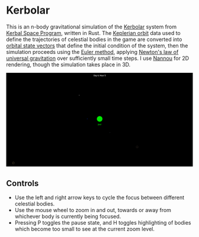 # Kerbolar

This is an n-body gravitational simulation of the [Kerbolar](https://wiki.kerbalspaceprogram.com/wiki/Kerbol) system from [Kerbal Space Program](https://www.kerbalspaceprogram.com/), written in Rust.
The [Keplerian orbit](https://en.wikipedia.org/wiki/Kepler_orbit) data used to define the trajectories of celestial bodies in the game are converted into [orbital state vectors](https://en.wikipedia.org/wiki/Orbital_state_vectors) that define the initial condition of the system, then the simulation proceeds using the [Euler method](https://en.wikipedia.org/wiki/Euler_method), applying [Newton's law of universal gravitation](https://en.wikipedia.org/wiki/Newton%27s_law_of_universal_gravitation) over sufficiently small time steps.
I use [Nannou](https://nannou.cc/) for 2D rendering, though the simulation takes place in 3D.

![The Joolian System](./jool.png)

## Controls

* Use the left and right arrow keys to cycle the focus between different celestial bodies.
* Use the mouse wheel to zoom in and out, towards or away from whichever body is currently being focused.
* Pressing P toggles the pause state, and H toggles highlighting of bodies which become too small to see at the current zoom level.
